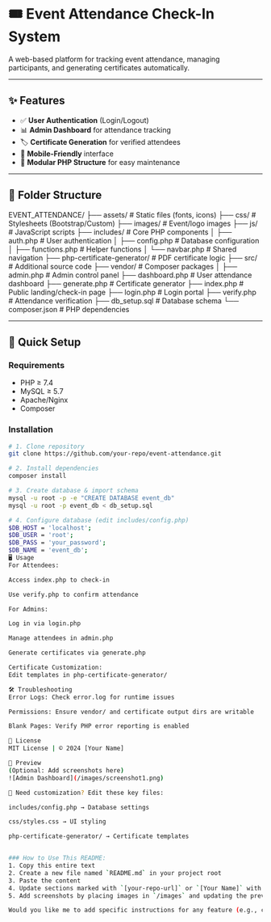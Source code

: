 # 🎟 Event Attendance Check-In System  

A web-based platform for tracking event attendance, managing participants, and generating certificates automatically.  

---

## ✨ Features  
- ✅ **User Authentication** (Login/Logout)  
- 📊 **Admin Dashboard** for attendance tracking  
- 🏷 **Certificate Generation** for verified attendees  
- 📱 **Mobile-Friendly** interface  
- 📂 **Modular PHP Structure** for easy maintenance  

---

## 📂 Folder Structure  
EVENT_ATTENDANCE/
├── assets/ # Static files (fonts, icons)
├── css/ # Stylesheets (Bootstrap/Custom)
├── images/ # Event/logo images
├── js/ # JavaScript scripts
├── includes/ # Core PHP components
│ ├── auth.php # User authentication
│ ├── config.php # Database configuration
│ ├── functions.php # Helper functions
│ └── navbar.php # Shared navigation
├── php-certificate-generator/ # PDF certificate logic
├── src/ # Additional source code
├── vendor/ # Composer packages
│
├── admin.php # Admin control panel
├── dashboard.php # User attendance dashboard
├── generate.php # Certificate generator
├── index.php # Public landing/check-in page
├── login.php # Login portal
├── verify.php # Attendance verification
├── db_setup.sql # Database schema
└── composer.json # PHP dependencies


---

## 🚀 Quick Setup  

### Requirements  
- PHP ≥ 7.4  
- MySQL ≥ 5.7  
- Apache/Nginx  
- Composer  

### Installation  
```bash
# 1. Clone repository
git clone https://github.com/your-repo/event-attendance.git

# 2. Install dependencies
composer install

# 3. Create database & import schema
mysql -u root -p -e "CREATE DATABASE event_db"
mysql -u root -p event_db < db_setup.sql

# 4. Configure database (edit includes/config.php)
$DB_HOST = 'localhost';
$DB_USER = 'root';
$DB_PASS = 'your_password';
$DB_NAME = 'event_db';
🖥 Usage
For Attendees:

Access index.php to check-in

Use verify.php to confirm attendance

For Admins:

Log in via login.php

Manage attendees in admin.php

Generate certificates via generate.php

Certificate Customization:
Edit templates in php-certificate-generator/

🛠 Troubleshooting
Error Logs: Check error.log for runtime issues

Permissions: Ensure vendor/ and certificate output dirs are writable

Blank Pages: Verify PHP error reporting is enabled

📜 License
MIT License | © 2024 [Your Name]

🌟 Preview
(Optional: Add screenshots here)
![Admin Dashboard](/images/screenshot1.png)

🔧 Need customization? Edit these key files:

includes/config.php → Database settings

css/styles.css → UI styling

php-certificate-generator/ → Certificate templates


### How to Use This README:
1. Copy this entire text
2. Create a new file named `README.md` in your project root
3. Paste the content
4. Update sections marked with `[your-repo-url]` or `[Your Name]` with your actual details
5. Add screenshots by placing images in `/images` and updating the preview section

Would you like me to add specific instructions for any feature (e.g., certificate generation flow)?